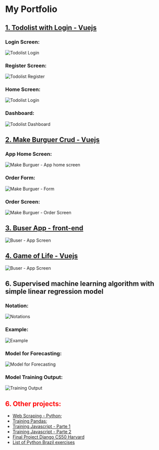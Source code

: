 # <strong> My Portfolio </strong>

## [1. Todolist with Login - Vuejs](https://github.com/lukemariano/todolist-login)

### <strong>Login Screen:</strong>

![Todolist Login](./assets/login-todolist.png)

### <strong>Register Screen:</strong>

![Todolist Register](./assets/register-screen-todolist.png)

### <strong>Home Screen:</strong>

![Todolist Login](./assets/home-screen-todolist.png)

### <strong>Dashboard:</strong>

![Todolist Dashboard](./assets/todolist.png)

## [2. Make Burguer Crud - Vuejs](https://github.com/lukemariano/make-burguer-crud)

### <strong>App Home Screen:</strong>

![Make Burguer - App home screen](./assets/tela-inicial-burguer.jpeg)

### <strong>Order Form:</strong>

![Make Burguer - Form](./assets/form-image-burguer.png)

### <strong>Order Screen:</strong>

![Make Burguer - Order Screen](./assets/order-display-burguer.png)

## [3. Buser App - front-end](https://github.com/lukemariano/D7-Buscador)

![Buser - App Screen](./assets/buscador-buser.png)

## [4. Game of Life - Vuejs](https://github.com/lukemariano/coding-game-of-life)

![Buser - App Screen](./assets/gameoflife-luke.png)

## 6. Supervised machine learning algorithm with simple linear regression model

### <strong> Notation: </strong>

![Notations](./assets/notation.png)

### <strong> Example: </strong>

![Example](./assets/exemplo.png)

### <strong> Model for Forecasting: </strong>

![Model for Forecasting](./assets/def-compute.png)

### <strong> Model Training Output: </strong>

![Training Output](./assets/output.png)

## <span style="color:red"> 6. Other projects: </span>

- [Web Scraping - Python](https://github.com/lukemariano/web-scraping);
- [Training Pandas](https://github.com/lukemariano/-I-love-pandas);
- [Training Javascript - Parte 1](https://github.com/lukemariano/origamid-js-exercices)
- [Training Javascript - Parte 2](https://github.com/lukemariano/javascript-exercices)
- [Final Project Django CS50 Harvard](https://github.com/lukemariano/Flights)
- [List of Python Brazil exercises](https://github.com/lukemariano/lista-de-exercicios-python-brasil)
